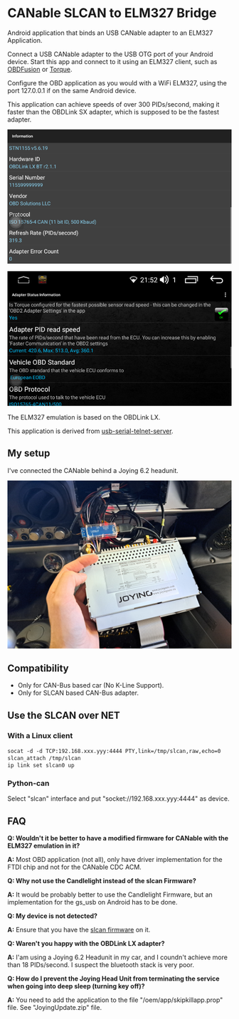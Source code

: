 # CANable SLCAN to ELM327 Bridge

Android application that binds an USB CANable adapter to an ELM327 Application.

Connect a USB CANable adapter to the USB OTG port of your Android device. Start this app and connect to it using an ELM327 client, such as [OBDFusion](https://play.google.com/store/apps/details?id=OCTech.Mobile.Applications.TouchScan) or [Torque](https://play.google.com/store/apps/details?id=org.prowl.torque).

Configure the OBD application as you would with a WiFi ELM327, using the port 127.0.0.1 if on the same Android device.

This application can achieve speeds of over 300 PIDs/second, making it faster than the OBDLink SX adapter, which is supposed to be the fastest adapter.

![Screenshot](obdspeed.png)

![Screenshot](obdspeed2.png)

The ELM327 emulation is based on the OBDLink LX.

This application is derived from [usb-serial-telnet-server](https://github.com/ClusterM/usb-serial-telnet-server).

## My setup

I've connected the CANable behind a Joying 6.2 headunit.

![HW-Setup](hwsetup.png)

## Compatibility

 - Only for CAN-Bus based car (No K-Line Support).
 - Only for SLCAN based CAN-Bus adapter.

## Use the SLCAN over NET

### With a Linux client

```
socat -d -d TCP:192.168.xxx.yyy:4444 PTY,link=/tmp/slcan,raw,echo=0
slcan_attach /tmp/slcan
ip link set slcan0 up
```

### Python-can

Select "slcan" interface and put "socket://192.168.xxx.yyy:4444" as device.

## FAQ

**Q: Wouldn't it be better to have a modified firmware for CANable with the ELM327 emulation in it?**

**A:** Most OBD application (not all), only have driver implementation for the FTDI chip and not for the CANable CDC ACM.

**Q: Why not use the Candlelight instead of the slcan Firmware?**

**A:** It would be probably better to use the Candlelight Firmware, but an implementation for the gs_usb on Android has to be done.

**Q: My device is not detected?**

**A:** Ensure that you have the [slcan firmware](https://canable.io/updater/) on it.

**Q: Waren't you happy with the OBDLink LX adapter?**

**A:** I'am using a Joying 6.2 Headunit in my car, and I coundn't achieve more than 18 PIDs/second. I suspect the bluetooth stack is very poor.

**Q: How do I prevent the Joying Head Unit from terminating the service when going into deep sleep (turning key off)?**

**A:** You need to add the application to the file "/oem/app/skipkillapp.prop" file. See "JoyingUpdate.zip" file.
